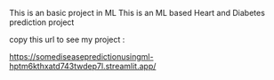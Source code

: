 This is an basic project in ML 
This is an ML based Heart and Diabetes prediction project


copy this url to see my project :

  https://somediseasepredictionusingml-hptm6kthxatd743twdep7l.streamlit.app/
